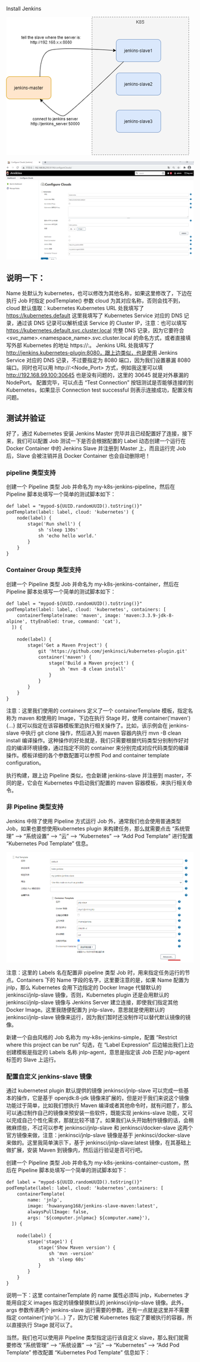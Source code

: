 Install Jenkins

![master-slave](resource/slave.png)


![master-slave](resource/cloudConfigure.png)

## 说明一下：

Name 处默认为 kubernetes，也可以修改为其他名称，如果这里修改了，下边在执行 Job 时指定 podTemplate() 参数 cloud 为其对应名称，否则会找不到，cloud 默认值取：kubernetes
Kubernetes URL 处我填写了 https://kubernetes.default 这里我填写了 Kubernetes Service 对应的 DNS 记录，通过该 DNS 记录可以解析成该 Service 的 Cluster IP，注意：也可以填写 https://kubernetes.default.svc.cluster.local 完整 DNS 记录，因为它要符合 <svc_name>.<namespace_name>.svc.cluster.local 的命名方式，或者直接填写外部 Kubernetes 的地址 https://<ClusterIP>:<Ports>。
Jenkins URL 处我填写了 http://jenkins.kubernetes-plugin:8080，跟上边类似，也是使用 Jenkins Service 对应的 DNS 记录，不过要指定为 8080 端口，因为我们设置暴漏 8080 端口。同时也可以用 http://<ClusterIP>:<Node_Port> 方式，例如我这里可以填 http://192.168.99.100:30645 也是没有问题的，这里的 30645 就是对外暴漏的 NodePort。
配置完毕，可以点击 “Test Connection” 按钮测试是否能够连接的到 Kubernetes，如果显示 Connection test successful 则表示连接成功，配置没有问题。

## 测试并验证

好了，通过 Kubernetes 安装 Jenkins Master 完毕并且已经配置好了连接，接下来，我们可以配置 Job 测试一下是否会根据配置的 Label 动态创建一个运行在 Docker Container 中的 Jenkins Slave 并注册到 Master 上，而且运行完 Job 后，Slave 会被注销并且 Docker Container 也会自动删除吧！

### pipeline 类型支持
创建一个 Pipeline 类型 Job 并命名为 my-k8s-jenkins-pipeline，然后在 Pipeline 脚本处填写一个简单的测试脚本如下：

```
def label = "mypod-${UUID.randomUUID().toString()}"
podTemplate(label: label, cloud: 'kubernetes') {
    node(label) {
        stage('Run shell') {
            sh 'sleep 130s'
            sh 'echo hello world.'
        }
    }
}
```

### Container Group 类型支持
创建一个 Pipeline 类型 Job 并命名为 my-k8s-jenkins-container，然后在 Pipeline 脚本处填写一个简单的测试脚本如下：

```
def label = "mypod-${UUID.randomUUID().toString()}"
podTemplate(label: label, cloud: 'kubernetes', containers: [
    containerTemplate(name: 'maven', image: 'maven:3.3.9-jdk-8-alpine', ttyEnabled: true, command: 'cat'),
  ]) {

    node(label) {
        stage('Get a Maven Project') {
            git 'https://github.com/jenkinsci/kubernetes-plugin.git'
            container('maven') {
                stage('Build a Maven project') {
                    sh 'mvn -B clean install'
                }
            }
        }
    }
}
```
注意：这里我们使用的 containers 定义了一个 containerTemplate 模板，指定名称为 maven 和使用的 Image，下边在执行 Stage 时，使用 container('maven'){...} 就可以指定在该容器模板里边执行相关操作了。比如，该示例会在 jenkins-slave 中执行 git clone 操作，然后进入到 maven 容器内执行 mvn -B clean install 编译操作。这种操作的好处就是，我们只需要根据代码类型分别制作好对应的编译环境镜像，通过指定不同的 container 来分别完成对应代码类型的编译操作。模板详细的各个参数配置可以参照 Pod and container template configuration。

执行构建，跟上边 Pipeline 类似，也会新建 jenkins-slave 并注册到 master，不同的是，它会在 Kubernetes 中启动我们配置的 maven 容器模板，来执行相关命令。

### 非 Pipeline 类型支持

Jenkins 中除了使用 Pipeline 方式运行 Job 外，通常我们也会使用普通类型 Job，如果也要想使用kubernetes plugin 来构建任务，那么就需要点击 “系统管理” —> “系统设置” —> “云” —> “Kubernetes” —> “Add Pod Template” 进行配置 “Kubernetes Pod Template” 信息。

![master-slave](resource/podTemplate.png)

注意：这里的 Labels 名在配置非 pipeline 类型 Job 时，用来指定任务运行的节点。Containers 下的 Name 字段的名字，这里要注意的是，如果 Name 配置为 jnlp，那么 Kubernetes 会用下边指定的 Docker Image 代替默认的 jenkinsci/jnlp-slave 镜像，否则，Kubernetes plugin 还是会用默认的 jenkinsci/jnlp-slave 镜像与 Jenkins Server 建立连接，即使我们指定其他 Docker Image。这里我随便配置为 jnlp-slave，意思就是使用默认的 jenkinsci/jnlp-slave 镜像来运行，因为我们暂时还没制作可以替代默认镜像的镜像。

新建一个自由风格的 Job 名称为 my-k8s-jenkins-simple，配置 “Restrict where this project can be run” 勾选，在 “Label Expression” 后边输出我们上边创建模板是指定的 Labels 名称 jnlp-agent，意思是指定该 Job 匹配 jnlp-agent 标签的 Slave 上运行。

### 配置自定义 jenkins-slave 镜像

通过 kubernetest plugin 默认提供的镜像 jenkinsci/jnlp-slave 可以完成一些基本的操作，它是基于 openjdk:8-jdk 镜像来扩展的，但是对于我们来说这个镜像功能过于简单，比如我们想执行 Maven 编译或者其他命令时，就有问题了，那么可以通过制作自己的镜像来预安装一些软件，既能实现 jenkins-slave 功能，又可以完成自己个性化需求，那就比较不错了。如果我们从头开始制作镜像的话，会稍微麻烦些，不过可以参考 jenkinsci/jnlp-slave 和 jenkinsci/docker-slave 这两个官方镜像来做，注意：jenkinsci/jnlp-slave 镜像是基于 jenkinsci/docker-slave 来做的。这里我简单演示下，基于 jenkinsci/jnlp-slave:latest 镜像，在其基础上做扩展，安装 Maven 到镜像内，然后运行验证是否可行吧。

创建一个 Pipeline 类型 Job 并命名为 my-k8s-jenkins-container-custom，然后在 Pipeline 脚本处填写一个简单的测试脚本如下：

```
def label = "mypod-${UUID.randomUUID().toString()}"
podTemplate(label: label, cloud: 'kubernetes',containers: [
    containerTemplate(
        name: 'jnlp', 
        image: 'huwanyang168/jenkins-slave-maven:latest', 
        alwaysPullImage: false, 
        args: '${computer.jnlpmac} ${computer.name}'),
  ]) {

    node(label) {
        stage('stage1') {
            stage('Show Maven version') {
                sh 'mvn -version'
                sh 'sleep 60s'
            }
        }
    }
}
```

说明一下：这里 containerTemplate 的 name 属性必须叫 jnlp，Kubernetes 才能用自定义 images 指定的镜像替换默认的 jenkinsci/jnlp-slave 镜像。此外，args 参数传递两个 jenkins-slave 运行需要的参数。还有一点就是这里并不需要指定 container('jnlp'){...} 了，因为它被 Kubernetes 指定了要被执行的容器，所以直接执行 Stage 就可以了。


当然，我们也可以使用非 Pipeline 类型指定运行该自定义 slave，那么我们就需要修改 “系统管理” —> “系统设置” —> “云” —> “Kubernetes” —> “Add Pod Template” 修改配置 “Kubernetes Pod Template” 信息如下：

##
